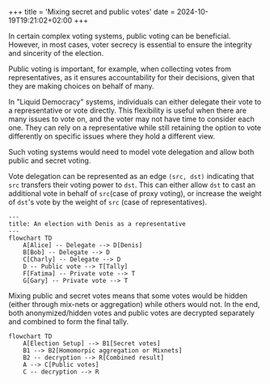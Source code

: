 +++
title = 'Mixing secret and public votes'
date = 2024-10-19T19:21:02+02:00
+++

In certain complex voting systems, public voting can be beneficial. However, in most cases, voter secrecy is essential to ensure the integrity and sincerity of the election.

Public voting is important, for example, when collecting votes from representatives, as it ensures accountability for their decisions, given that they are making choices on behalf of many.

In "Liquid Democracy" systems, individuals can either delegate their vote to a representative or vote directly. This flexibility is useful when there are many issues to vote on, and the voter may not have time to consider each one. They can rely on a representative while still retaining the option to vote differently on specific issues where they hold a different view.

Such voting systems would need to model vote delegation and allow both public and secret voting.

Vote delegation can be represented as an edge `(src, dst)` indicating that `src` transfers their voting power to `dst`. This can either allow `dst` to cast an additional vote in behalf of `src`(case of proxy voting), or increase the weight of `dst`'s vote by the weight of `src` (case of representatives).

```mermaid
---
title: An election with Denis as a representative
---
flowchart TD
    A[Alice] -- Delegate --> D[Denis]
    B[Bob] -- Delegate --> D
    C[Charly] -- Delegate --> D
    D -- Public vote --> T[Tally]
    F[Fatima] -- Private vote --> T
    G[Gary] -- Private vote --> T
```

Mixing public and secret votes means that some votes would be hidden (either through mix-nets or aggregation) while others would not. In the end, both anonymized/hidden votes and public votes are decrypted separately and combined to form the final tally.


```mermaid
flowchart TD
    A[Election Setup] --> B1[Secret votes]
    B1 --> B2[Homomorpic aggregation or Mixnets]
    B2 -- decryption --> R[Combined result]
    A --> C[Public votes]
    C -- decryption --> R
```
